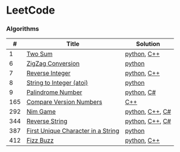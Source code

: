 LeetCode
========

### Algorithms

| # | Title | Solution |
|---| ----- | -------- |
|1|[Two Sum](https://leetcode.com/problems/two-sum/) | [python](./algorithms/Python/TwoSum.py), [C++](./algorithms/C++/TwoSum.cpp)|
|6|[ZigZag Conversion](https://leetcode.com/problems/zigZag-conversion/) | [python](./algorithms/Python/ZigZagConversion.py)|
|7|[Reverse Integer](https://leetcode.com/problems/reverse-integer/) | [python](./algorithms/Python/ReverseInteger.py), [C++](./algorithms/C++/ReverseInteger.cpp)|
|8|[String to Integer (atoi)](https://leetcode.com/problems/string-to-integer-atoi/) | [python](./algorithms/Python/StringtoInteger(atoi).py)|
|9|[Palindrome Number](https://leetcode.com/problems/palindrome-number/) | [python](./algorithms/Python/PalindromeNumber.py), [C#](./algorithms/C%23/PalindromeNumber.cs)|
|165|[Compare Version Numbers](https://leetcode.com/problems/compare-version-numbers/) | [C++](./algorithms/C++/CompareVersionNumbers.cpp)|
|292|[Nim Game](https://leetcode.com/problems/nim-game/) | [python](./algorithms/Python/NimGame.py), [C++](./algorithms/C++/NimGame.cpp), [C#](./algorithms/C%23/NimGamecs)|
|344|[Reverse String](https://leetcode.com/problems/reverse-string/) | [python](./algorithms/Python/ReverseString.py), [C++](./algorithms/C++/ReverseString.cpp), [C#](./algorithms/C%23/ReverseString.cs)|
|387|[First Unique Character in a String](https://leetcode.com/problems/first-unique-character-in-a-string/) | [python](./algorithms/Python/FirstUniqueCharacterinaString.py)|
|412|[Fizz Buzz](https://leetcode.com/problems/fizz-buzz/) | [python](./algorithms/Python/FizzBuzz.py), [C++](./algorithms/C++/FizzBuzz.cpp)|